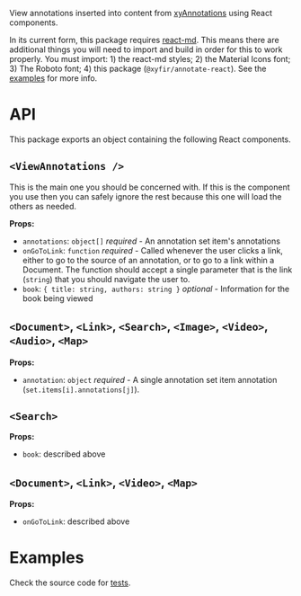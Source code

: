 View annotations inserted into content from [xyAnnotations](annotations.xyfir.com) using React components.

In its current form, this package requires [react-md](https://github.com/mlaursen/react-md). This means there are additional things you will need to import and build in order for this to work properly. You must import: 1) the react-md styles; 2) the Material Icons font; 3) The Roboto font; 4) this package (`@xyfir/annotate-react`). See the [examples](#examples) for more info.

# API

This package exports an object containing the following React components.

## `<ViewAnnotations />`

This is the main one you should be concerned with. If this is the component you use then you can safely ignore the rest because this one will load the others as needed.

**Props:**

* `annotations`: `object[]` _required_ - An annotation set item's annotations
* `onGoToLink`: `function` _required_ - Called whenever the user clicks a link, either to go to the source of an annotation, or to go to a link within a Document. The function should accept a single parameter that is the link (`string`) that you should navigate the user to.
* `book`: `{ title: string, authors: string }` _optional_ - Information for the book being viewed

## `<Document>`, `<Link>`, `<Search>`, `<Image>`, `<Video>`, `<Audio>`, `<Map>`

**Props:**

* `annotation`: `object` _required_ - A single annotation set item annotation (`set.items[i].annotations[j]`).

## `<Search>`

**Props:**

* `book`: described above

## `<Document>`, `<Link>`, `<Video>`, `<Map>`

**Props:**

* `onGoToLink`: described above

# Examples

Check the source code for [tests](https://github.com/Xyfir/annotate/tree/master/tests/src).
